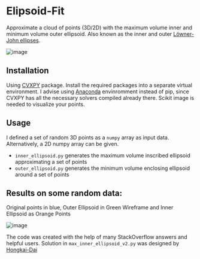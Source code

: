 # Elipsoid-Fit
Approximate a cloud of points (3D/2D) with the maximum volume inner and minimum volume outer ellipsoid. Also known as the inner and outer [Löwner-John ellipses](https://en.wikipedia.org/wiki/John_ellipsoid). 

![image](https://user-images.githubusercontent.com/20581812/99432875-0cbda180-290d-11eb-8ccd-4697f851cdc8.png)

## Installation
Using [CVXPY](https://www.cvxpy.org/) package. Install the required packages into a separate virtual environment. I advise using [Anaconda](https://anaconda.org/conda-forge/cvxpy) envinromment instead of pip, since CVXPY has all the necessary solvers compiled already there.
Scikit image is needed to visualize your points.

## Usage
I defined a set of random 3D points as a `numpy` array as input data. Alternatively, a 2D numpy array can be given.
- `inner_ellipsoid.py` generates the maximum volume inscribed ellipsoid approximating a set of points
- `outer_ellipsoid.py` generates the minimum volume enclosing ellipsoid around a set of points

## Results on some random data:
Original points in blue, Outer Ellipsoid in Green Wireframe and Inner Ellipsoid as Orange Points


![image](https://user-images.githubusercontent.com/20581812/99433589-fcf28d00-290d-11eb-8b0c-d2c6b975cc53.png)


The code was created with the help of many StackOverflow answers and helpful users. Solution in `max_inner_ellipsoid_v2.py` was designed by [Hongkai-Dai](https://github.com/hongkai-dai/large_inscribed_ellipsoid)








